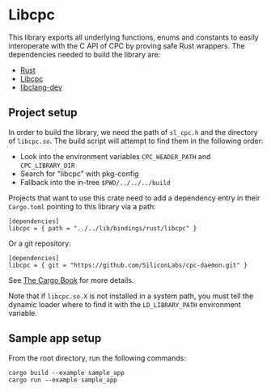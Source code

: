 # Libcpc

This library exports all underlying functions, enums and constants to easily interoperate with the C API of CPC by proving safe Rust wrappers. The dependencies needed to build the library are:

- [Rust](https://www.rust-lang.org/tools/install)
- [Libcpc](../../../readme.md)
- [libclang-dev](https://index.ros.org/d/libclang-dev/)

## Project setup

In order to build the library, we need the path of `sl_cpc.h` and the directory of `libcpc.so`. The build script will attempt to find them in the following order:

 - Look into the environment variables `CPC_HEADER_PATH` and `CPC_LIBRARY_DIR`
 - Search for "libcpc" with pkg-config
 - Fallback into the in-tree `$PWD/../../../build`

Projects that want to use this crate need to add a dependency entry in their `Cargo.toml` pointing to this library via a path:
```
[dependencies]
libcpc = { path = "../../lib/bindings/rust/libcpc" }
```

Or a git repository:
```
[dependencies]
libcpc = { git = "https://github.com/SiliconLabs/cpc-daemon.git" }
```

See [The Cargo Book](https://doc.rust-lang.org/cargo/reference/specifying-dependencies.html) for more details.

Note that if `libcpc.so.X` is not installed in a system path, you must tell the dynamic loader where to find it with the `LD_LIBRARY_PATH` environment variable.

## Sample app setup

From the root directory, run the following commands:
```
cargo build --example sample_app
cargo run --example sample_app
```
